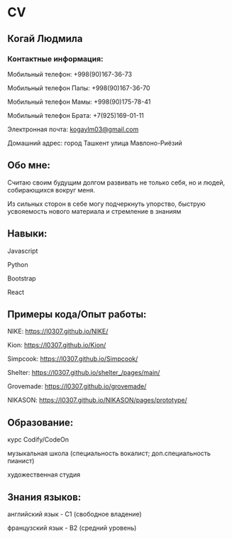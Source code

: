 # CV
## Когай Людмила
### Контактные информация:

Мобильный телефон: +998(90)167-36-73

Мобильный телефон Папы: +998(90)167-36-70

Мобильный телефон Мамы: +998(90)175-78-41

Мобильный телефон Брата: +7(925)169-01-11

Электронная почта: kogaylm03@gmail.com

Домашний адрес: город Ташкент улица Мавлоно-Риёзий

## Обо мне:

Считаю своим будущим долгом развивать не только себя, но и людей, собирающихся вокруг меня. 

Из сильных сторон в себе могу подчеркнуть упорство, быструю усвояемость нового материала и стремление в знаниям

## Навыки:

 Javascript

 Python

 Bootstrap

 React

 ## Примеры кода/Опыт работы: 

NIKE: https://l0307.github.io/NIKE/

Kion: https://l0307.github.io/Kion/

Simpcook: https://l0307.github.io/Simpcook/

Shelter: https://l0307.github.io/shelter_/pages/main/

Grovemade: https://l0307.github.io/grovemade/

NIKASON: https://l0307.github.io/NIKASON/pages/prototype/

## Образование:

курс Codify/CodeOn

музыкальная школа (специальность вокалист; доп.специальность пианист)

художественная студия

## Знания языков:

английский язык - С1 (свободное владение)

французский язык - B2 (средний уровень)
